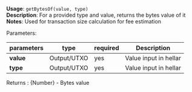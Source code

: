 **Usage**: `getBytesOf(value, type)`    
**Description**: For a provided type and value, returns the bytes value of it
**Notes**: Used for transaction size calculation for fee estimation

Parameters: 

| parameters        | type          | required       | Description                                      |  
|-------------------|---------------|----------------| -------------------------------------------------|
| **value**         | Output/UTXO   | yes            | Value input in hellar                              |
| **type**          | Output/UTXO   | yes            | Value input in hellar                              |

Returns : {Number} - Bytes value

